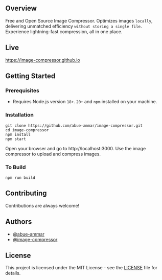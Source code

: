 
## Overview

Free and Open Source Image Compressor. Optimizes images ``locally``, delivering unmatched efficiency ``without storing a single file``. Experience lightning-fast compression, all in one place.
## Live

https://image-compressor.github.io


## Getting Started
### Prerequisites

- Requires Node.js version ``18+``. ``20+`` and ``npm`` installed on your machine.



### Installation


```
git clone https://github.com/abue-ammar/image-compressor.git
cd image-compressor
npm install
npm start
```
Open your browser and go to http://localhost:3000. Use the image compressor to upload and compress images.
### To Build
```
npm run build
```

## Contributing

Contributions are always welcome!
    
## Authors

- [@abue-ammar](https://www.github.com/abue-ammar)
- [@image-compressor](https://www.github.com/image-compressor)


## License

This project is licensed under the MIT License - see the [LICENSE](https://opensource.org/license/mit/) file for details.

